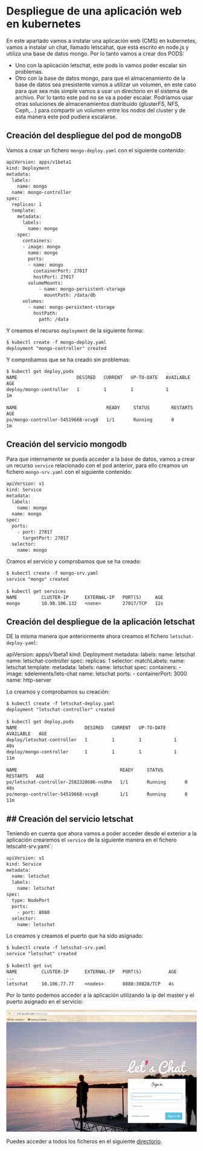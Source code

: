 # Despliegue de una aplicación web en kubernetes

En este apartado vamos a instalar una aplicación web (CMS) en kubernetes, vamos a instalar un chat, llamado letscahat, que está escrito en node.js y utiliza una base de datos mongo. Por lo tanto vamos a crear dos PODS:

* Uno con la aplicación letschat, este pods lo vamos poder escalar sin problemas.
* Otro con la base de datos mongo, para que el almacenamiento de la base de datos sea presistente vamos a utilizar un volumen, en este caso para que sea más simple vamos a usar un directorio en el sistema de archivo. Por lo tanto este pod no se va a poder escalar. Podríamos usar otras soluciones de almacenamientos distribuido (glusterFS, NFS, Ceph,...) para compartir un volumen entre los nodos del cluster y de esta manera este pod pudiera escalarse.

## Creación del despliegue del pod de mongoDB

Vamos a crear un fichero `mongo-deploy.yaml` con el siguiente contenido:

	apiVersion: apps/v1beta1
	kind: Deployment
	metadata:
	  labels:
	    name: mongo
	  name: mongo-controller
	spec:
	  replicas: 1
	  template:
	    metadata:
	      labels:
	        name: mongo
	    spec:
	      containers:
	      - image: mongo
	        name: mongo
	        ports:
	        - name: mongo
	          containerPort: 27017
	          hostPort: 27017
	        volumeMounts:
	            - name: mongo-persistent-storage
	              mountPath: /data/db
	      volumes:
	        - name: mongo-persistent-storage
	          hostPath:
	            path: /data

Y creamos el recurso `deployment` de la siguiente forma:

	$ kubectl create -f mongo-deploy.yaml 
	deployment "mongo-controller" created

Y comprobamos que se ha creado sin problemas:

	$ kubectl get deploy,pods
	NAME                      DESIRED   CURRENT   UP-TO-DATE   AVAILABLE   AGE
	deploy/mongo-controller   1         1         1            1           1m	

	NAME                                 READY     STATUS        RESTARTS   AGE
	po/mongo-controller-54519668-vcvg8   1/1       Running       0          1m

## Creación del servicio mongodb

Para que internamente se pueda acceder a la base de datos, vamos a crear un recurso `service` relacionado con el pod anterior, para ello creamos un fichero `mongo-srv.yaml` con el siguiente contenido:

	apiVersion: v1
	kind: Service
	metadata:
	  labels:
	    name: mongo
	  name: mongo
	spec:
	  ports:
	    - port: 27017
	      targetPort: 27017
	  selector:
	    name: mongo

Cramos el servicio y comprobamos que se ha creado:

	$ kubectl create -f mongo-srv.yaml 
	service "mongo" created	

	$ kubectl get services
	NAME         CLUSTER-IP      EXTERNAL-IP   PORT(S)     AGE
	mongo        10.98.106.132   <none>        27017/TCP   12s

## Creación del despliegue de la aplicación letschat

DE la misma manera que anteriormente ahora creamos el fichero `letschat-deploy-yaml`:

apiVersion: apps/v1beta1
kind: Deployment
metadata:
  labels:
    name: letschat
  name: letschat-controller
spec:
  replicas: 1
  selector:
    matchLabels:
      name: letschat
  template:
    metadata:
      labels:
        name: letschat
    spec:
      containers:
      - image: sdelements/lets-chat
        name: letschat
        ports:
        - containerPort: 3000
          name: http-server

Lo creamos y comprobamos su creación:

	$ kubectl create -f letschat-deploy.yaml 
	deployment "letschat-controller" created

	$ kubectl get deploy,pods 
	NAME                         DESIRED   CURRENT   UP-TO-DATE   AVAILABLE   AGE
	deploy/letschat-controller   1         1         1            1           40s
	deploy/mongo-controller      1         1         1            1           11m	

	NAME                                      READY     STATUS        RESTARTS   AGE
	po/letschat-controller-2582320606-ns0hm   1/1       Running       0          40s
	po/mongo-controller-54519668-vcvg8        1/1       Running       0          11m

## ## Creación del servicio letschat

Teniendo en cuenta que ahora vamos a poder acceder desde el exterior a la aplicación crearemos el `service` de la siguiente manera en el fichero letscaht-srv.yaml`:

	apiVersion: v1
	kind: Service
	metadata:
	  name: letschat
	  labels:
	    name: letschat
	spec:
	  type: NodePort
	  ports:
	    - port: 8080
	  selector:
	    name: letschat

Lo creamos y creamos el puerto que ha sido asignado:

	$ kubectl create -f letschat-srv.yaml 
	service "letschat" created	

	$ kubectl get svc
	NAME         CLUSTER-IP      EXTERNAL-IP   PORT(S)          AGE
	...
	letschat     10.106.77.77    <nodes>       8080:30828/TCP   4s

Por lo tanto podemos acceder a la aplicación utilizando la ip del master y el puerto asignado en el servicio:

![letschat](img/letschat.png)

Puedes acceder a todos los ficheros en el siguiente [directorio](https://github.com/iesgn/curso-ual17/tree/master/letschat).